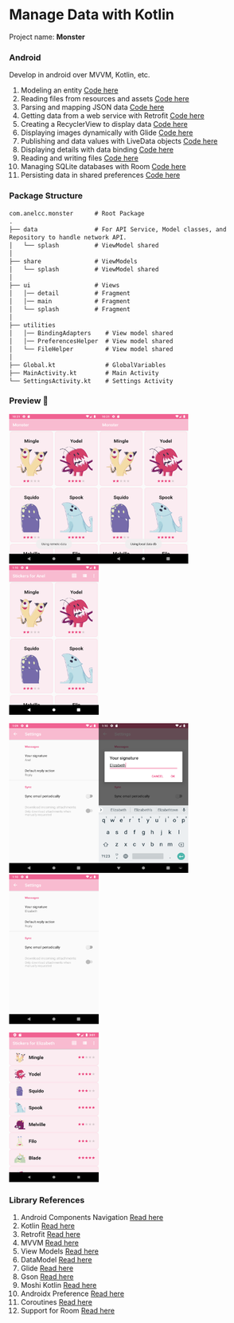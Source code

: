 # Manage Data with Kotlin

Project name: **Monster**

### Android
Develop in android over MVVM, Kotlin, etc.


1. Modeling an entity [Code here](https://github.com/AnelCC/Monster/pull/1)
0. Reading files from resources and assets [Code here](https://github.com/AnelCC/Monster/pull/1)
0. Parsing and mapping JSON data [Code here](https://github.com/AnelCC/Monster/pull/2)
0. Getting data from a web service with Retrofit [Code here](https://github.com/AnelCC/Monster/pull/2)
0. Creating a RecyclerView to display data [Code here](https://github.com/AnelCC/Monster/pull/3)
0. Displaying images dynamically with Glide [Code here](https://github.com/AnelCC/Monster/pull/3)
0. Publishing and data values with LiveData objects [Code here](https://github.com/AnelCC/Monster/pull/4)
0. Displaying details with data binding [Code here](https://github.com/AnelCC/Monster/pull/4)
0. Reading and writing files [Code here](https://github.com/AnelCC/Monster/pull/5)
0. Managing SQLite databases with Room [Code here](https://github.com/AnelCC/Monster/pull/6)
0. Persisting data in shared preferences [Code here](https://github.com/AnelCC/Monster/pull/7)


### Package Structure
```
com.anelcc.monster      # Root Package
.
├── data                # For API Service, Model classes, and  Repository to handle network API.
│   └── splash          # ViewModel shared
│
├── share               # ViewModels
│   └── splash          # ViewModel shared
│
├── ui                  # Views
│   │── detail          # Fragment
│   │── main            # Fragment
│   └── splash          # Fragment
│
├── utilities
│   │── BindingAdapters    # View model shared
│   │── PreferencesHelper  # View model shared
│   └── FileHelper         # View model shared
│
├── Global.kt              # GlobalVariables
├── MainActivity.kt        # Main Activity
└── SettingsActivity.kt    # Settings Activity
```

### Preview 🎉

<img src="https://raw.githubusercontent.com/AnelCC/Monster/master/image/remoteData.png" width="180" height="300"/><img src="https://raw.githubusercontent.com/AnelCC/Monster/master/image/localDataDB.png" width="180" height="300"/><img src="https://raw.githubusercontent.com/AnelCC/Monster/master/image/HomaPageWithMenuOptions.png" width="180" height="300"/>

<img src="https://raw.githubusercontent.com/AnelCC/Monster/master/image/settingScreen.png" width="180" height="300"/><img src="https://raw.githubusercontent.com/AnelCC/Monster/master/image/SignatureElizabeth.png" width="180" height="300"/><img src="https://raw.githubusercontent.com/AnelCC/Monster/master/image/SettingScreenElizabeth.png" width="180" height="300"/>

<img src="https://raw.githubusercontent.com/AnelCC/Monster/master/image/HomePageWithListView.png" width="180" height="300"/>


### Library References

1. Android Components Navigation [Read here](https://developer.android.com/jetpack/docs/guide)
0. Kotlin [Read here](https://developer.android.com/kotlin/ktx)
0. Retrofit [Read here](https://square.github.io/retrofit/)
0. MVVM [Read here](https://blog.mindorks.com/mvc-mvp-mvvm-architecture-in-android)
0. View Models [Read here](https://developer.android.com/topic/libraries/architecture/viewmodel)
0. DataModel [Read here](https://developer.android.com/topic/libraries/architecture/viewmodel)
0. Glide [Read here](https://bumptech.github.io/glide/doc/download-setup.html)
0. Gson [Read here](https://guides.codepath.com/android/leveraging-the-gson-library)
0. Moshi Kotlin [Read here](https://square.github.io/moshi/1.x/moshi/)
0. Androidx Preference [Read here](https://developer.android.com/jetpack/androidx/releases/preference)
0. Coroutines [Read here](https://developer.android.com/topic/libraries/architecture/coroutines)
0. Support for Room [Read here](https://developer.android.com/training/data-storage/room)


